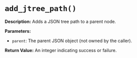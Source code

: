 # `add_jtree_path()`

**Description:**
Adds a JSON tree path to a parent node.

**Parameters:**
- `parent`: The parent JSON object (not owned by the caller).

**Return Value:**
An integer indicating success or failure.
